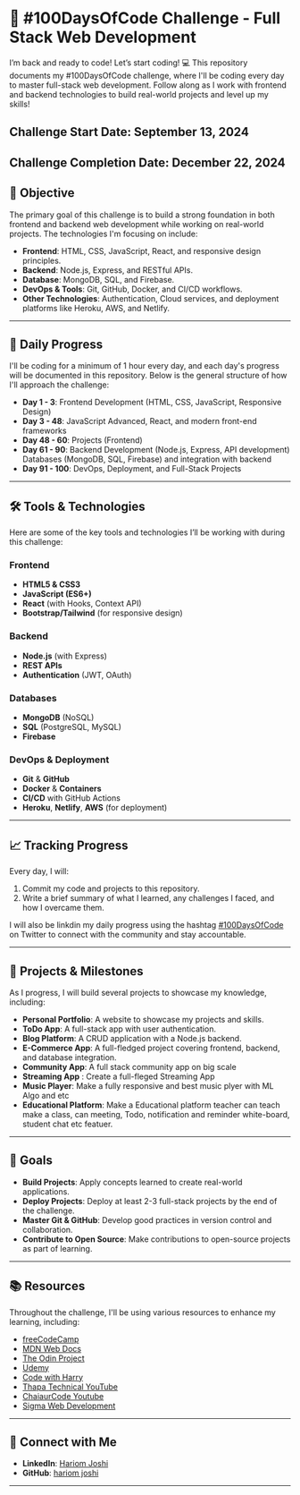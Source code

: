 # 🚀 #100DaysOfCode Challenge - Full Stack Web Development
I’m back and ready to code! Let’s start coding! 💻
This repository documents my #100DaysOfCode challenge, where I'll be coding every day to master full-stack web development. Follow along as I work with frontend and backend technologies to build real-world projects and level up my skills!

## Challenge Start Date: September 13, 2024 
## Challenge Completion Date: December 22, 2024

## 🌟 Objective

The primary goal of this challenge is to build a strong foundation in both frontend and backend web development while working on real-world projects. The technologies I'm focusing on include:

- **Frontend**: HTML, CSS, JavaScript, React, and responsive design principles.
- **Backend**: Node.js, Express, and RESTful APIs.
- **Database**: MongoDB, SQL, and Firebase.
- **DevOps & Tools**: Git, GitHub, Docker, and CI/CD workflows.
- **Other Technologies**: Authentication, Cloud services, and deployment platforms like Heroku, AWS, and Netlify.

---

## 📅 Daily Progress

I'll be coding for a minimum of 1 hour every day, and each day's progress will be documented in this repository. Below is the general structure of how I'll approach the challenge:

- **Day 1 - 3**: Frontend Development (HTML, CSS, JavaScript, Responsive Design)
- **Day 3 - 48**: JavaScript Advanced, React, and modern front-end frameworks
- **Day 48 - 60**: Projects (Frontend)
- **Day 61 - 90**: Backend Development (Node.js, Express, API development) Databases (MongoDB, SQL, Firebase) and integration with backend
- **Day 91 - 100**: DevOps, Deployment, and Full-Stack Projects

---

## 🛠️ Tools & Technologies

Here are some of the key tools and technologies I’ll be working with during this challenge:

### Frontend
- **HTML5 & CSS3**
- **JavaScript (ES6+)**
- **React** (with Hooks, Context API)
- **Bootstrap/Tailwind** (for responsive design)

### Backend
- **Node.js** (with Express)
- **REST APIs**
- **Authentication** (JWT, OAuth)

### Databases
- **MongoDB** (NoSQL)
- **SQL** (PostgreSQL, MySQL)
- **Firebase**

### DevOps & Deployment
- **Git** & **GitHub**
- **Docker** & **Containers**
- **CI/CD** with GitHub Actions
- **Heroku**, **Netlify**, **AWS** (for deployment)

---

## 📈 Tracking Progress

Every day, I will:
1. Commit my code and projects to this repository.
2. Write a brief summary of what I learned, any challenges I faced, and how I overcame them.

I will also be linkdin my daily progress using the hashtag [#100DaysOfCode](https://www.linkedin.com/in/hariom-joshi-83a039320/) on Twitter to connect with the community and stay accountable.

---

## 🔗 Projects & Milestones

As I progress, I will build several projects to showcase my knowledge, including:

- **Personal Portfolio**: A website to showcase my projects and skills.
- **ToDo App**: A full-stack app with user authentication.
- **Blog Platform**: A CRUD application with a Node.js backend.
- **E-Commerce App**: A full-fledged project covering frontend, backend, and database integration.
- **Community App**: A full stack community app on big scale
- **Streaming App** : Create a full-fleged Streaming App
- **Music Player**: Make a fully responsive and best music plyer with ML Algo and etc
- **Educational Platform**: Make a Educational platform teacher can teach make a class, can meeting, Todo, notification and reminder white-board, student chat etc featuer.

---

## 🎯 Goals

- **Build Projects**: Apply concepts learned to create real-world applications.
- **Deploy Projects**: Deploy at least 2-3 full-stack projects by the end of the challenge.
- **Master Git & GitHub**: Develop good practices in version control and collaboration.
- **Contribute to Open Source**: Make contributions to open-source projects as part of learning.

---

## 📚 Resources

Throughout the challenge, I'll be using various resources to enhance my learning, including:

- [freeCodeCamp](https://www.freecodecamp.org/)
- [MDN Web Docs](https://developer.mozilla.org/en-US/)
- [The Odin Project](https://www.theodinproject.com/)
- [Udemy](https://www.udemy.com/)
- [Code with Harry](https://www.codewithharry.com/)
- [Thapa Technical YouTube](https://www.youtube.com/channel/UCwfaAHy4zQUb2APNOGXUCCA)
- [ChaiaurCode Youtube](https://www.youtube.com/@chaiaurcode)
- [Sigma Web Development](https://www.youtube.com/watch?v=tVzUXW6siu0&list=PLu0W_9lII9agq5TrH9XLIKQvv0iaF2X3w)

---

## 🤝 Connect with Me

- **LinkedIn**: [Hariom Joshi]([https://www.linkedin.com/in/your-profile/](https://www.linkedin.com/in/hariom-joshi-83a039320/))
- **GitHub**: [hariom joshi]([https://github.com/your-github-handle](https://github.com/Hariom5266/))

---

